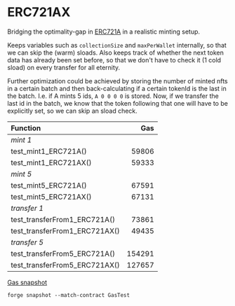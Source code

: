 # ERC721AX

Bridging the optimality-gap in [ERC721A](https://github.com/chiru-labs/ERC721A) in a realistic minting setup.

Keeps variables such as `collectionSize` and `maxPerWallet` internally, so that we can skip the (warm) sloads. Also keeps track of whether the next token data has already been set before, so that we don't have to check it (1 cold sload) on every transfer for all eternity.

Further optimization could be achieved by storing the number of minted nfts in a certain batch and then back-calculating if a certain tokenId is the last in the batch. I.e. if A mints 5 ids, `A 0 0 0 0` is stored. Now, if we transfer the last id in the batch, we know that the token following that one will have to be explicitly set, so we can skip an sload check.

| Function                      |    Gas |
| :---------------------------- | -----: |
| _mint 1_                      |        |
| test_mint1_ERC721A()          |  59806 |
| test_mint1_ERC721AX()         |  59333 |
| _mint 5_                      |        |
| test_mint5_ERC721A()          |  67591 |
| test_mint5_ERC721AX()         |  67131 |
| _transfer 1_                  |        |
| test_transferFrom1_ERC721A()  |  73861 |
| test_transferFrom1_ERC721AX() |  49435 |
| _transfer 5_                  |        |
| test_transferFrom5_ERC721A()  | 154291 |
| test_transferFrom5_ERC721AX() | 127657 |

[Gas snapshot](.gas-snapshot)

```
forge snapshot --match-contract GasTest
```
